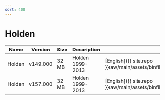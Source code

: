 ```yaml
---
sort: 400
---
```

# Holden

| Name | Version | Size | Description | Languages |
| --- | --- | --- | --- | --- |
| Holden | v149.000 | 32 MB | Holden 1999-2013 | [English]({{ site.repo }}raw/main/assets/binfiles/tech2_card_holden_v149.000_en.zip) |
| Holden | v157.000 | 32 MB | Holden 1999-2013 | [English]({{ site.repo }}raw/main/assets/binfiles/tech2_card_holden_v157.000_en.zip) |
